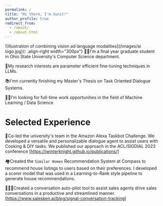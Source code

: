 ```yaml
---
permalink: /
title: "Hi there, I'm Sunit!"
author_profile: true
redirect_from: 
  - /about/
  - /about.html
---
```



![Illustration of combining vision ad language modalities](/images/ai logo.jpg){: .align-right width="300px"}
👨‍💻I'm a final year graduate student in Ohio State University's Computer Science department.

🔬My research interests are parameter efficient fine-tuning techniques in LLMs.

📚I'mn currently finishing my Master's Thesis on Task Oriented Dialogue Systems.

👨‍💼I'm looking for full-time work opportunities in the field of Machine Learning / Data Science

# Selected Experience
🤖Co-led the university's team in the Amazon Alexa Taskbot Challenge. We developed a versatile and personalizable dialogue agent to assist users with Cooking & DIY tasks. We published our approach in the ACL/SIGDIAL 2023 conference [https://iwinterknight.github.io/publications/]

🏘️Created the `Similar Homes` Recommendation System at Compass to recommend house listings to users based on their preferences. I developed a scorer model that was used in a Learning-to-Rank style pipeline to generate house recommendations.

🧑🏻‍💼Created a conversation auto-pilot tool to assist sales agents drive sales conversations in a productive and streamlined manner. [https://www.salesken.ai/blog/signal-conversation-tracking]




